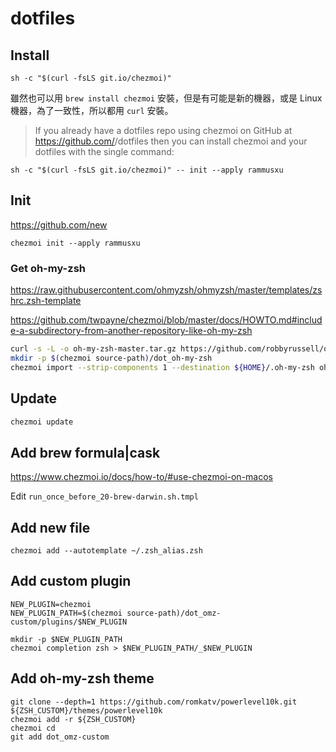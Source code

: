 # dotfiles

## Install

```
sh -c "$(curl -fsLS git.io/chezmoi)"
```

雖然也可以用 `brew install chezmoi` 安裝，但是有可能是新的機器，或是 Linux 機器，為了一致性，所以都用 `curl` 安裝。

> If you already have a dotfiles repo using chezmoi on GitHub at https://github.com/<github-username>/dotfiles then you can install chezmoi and your dotfiles with the single command:

```
sh -c "$(curl -fsLS git.io/chezmoi)" -- init --apply rammusxu
```

## Init

https://github.com/new

```
chezmoi init --apply rammusxu
```

### Get oh-my-zsh

https://raw.githubusercontent.com/ohmyzsh/ohmyzsh/master/templates/zshrc.zsh-template

https://github.com/twpayne/chezmoi/blob/master/docs/HOWTO.md#include-a-subdirectory-from-another-repository-like-oh-my-zsh

```bash
curl -s -L -o oh-my-zsh-master.tar.gz https://github.com/robbyrussell/oh-my-zsh/archive/master.tar.gz
mkdir -p $(chezmoi source-path)/dot_oh-my-zsh
chezmoi import --strip-components 1 --destination ${HOME}/.oh-my-zsh oh-my-zsh-master.tar.gz

```
## Update
```bash
chezmoi update
```

## Add brew formula|cask

https://www.chezmoi.io/docs/how-to/#use-chezmoi-on-macos

Edit `run_once_before_20-brew-darwin.sh.tmpl`


## Add new file
```
chezmoi add --autotemplate ~/.zsh_alias.zsh
```

## Add custom plugin
```
NEW_PLUGIN=chezmoi
NEW_PLUGIN_PATH=$(chezmoi source-path)/dot_omz-custom/plugins/$NEW_PLUGIN

mkdir -p $NEW_PLUGIN_PATH
chezmoi completion zsh > $NEW_PLUGIN_PATH/_$NEW_PLUGIN
```

## Add oh-my-zsh theme
```
git clone --depth=1 https://github.com/romkatv/powerlevel10k.git ${ZSH_CUSTOM}/themes/powerlevel10k
chezmoi add -r ${ZSH_CUSTOM}
chezmoi cd
git add dot_omz-custom
```
